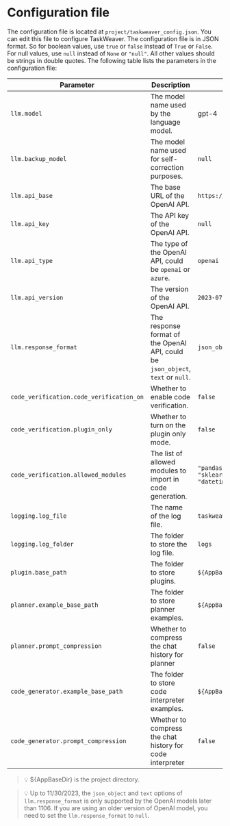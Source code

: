 
# Configuration file
The configuration file is located at `project/taskweaver_config.json`. 
You can edit this file to configure TaskWeaver.
The configuration file is in JSON format. So for boolean values, use `true` or `false` instead of `True` or `False`. 
For null values, use `null` instead of `None` or `"null"`. All other values should be strings in double quotes.
The following table lists the parameters in the configuration file:




| Parameter                                | Description                                                                      | Default Value                                                                          |
|------------------------------------------|----------------------------------------------------------------------------------|----------------------------------------------------------------------------------------|
| `llm.model`                              | The model name used by the language model.                                       | gpt-4                                                                                  |
| `llm.backup_model`                       | The model name used for self-correction purposes.                                | `null`                                                                                 |
| `llm.api_base`                           | The base URL of the OpenAI API.                                                  | `https://api.openai.com`                                                               |
| `llm.api_key`                            | The API key of the OpenAI API.                                                   | `null`                                                                                 |
| `llm.api_type`                           | The type of the OpenAI API, could be `openai` or `azure`.                        | `openai`                                                                               |
| `llm.api_version`                        | The version of the OpenAI API.                                                   | `2023-07-01-preview`                                                                   |
| `llm.response_format`                    | The response format of the OpenAI API, could be `json_object`, `text` or `null`. | `json_object`                                                                          |
| `code_verification.code_verification_on` | Whether to enable code verification.                                             | `false`                                                                                |
| `code_verification.plugin_only`          | Whether to turn on the plugin only mode.                                         | `false`                                                                                |
 | `code_verification.allowed_modules`      | The list of allowed modules to import in code generation.                        | `"pandas", "matplotlib", "numpy", "sklearn", "scipy", "seaborn", "datetime", "typing"` |
| `logging.log_file`                       | The name of the log file.                                                        | `taskweaver.log`                                                                       |
| `logging.log_folder`                     | The folder to store the log file.                                                | `logs`                                                                                 |
| `plugin.base_path`                       | The folder to store plugins.                                                     | `${AppBaseDir}/plugins`                                                                |
| `planner.example_base_path`              | The folder to store planner examples.                                            | `${AppBaseDir}/planner_examples`                                                       |
| `planner.prompt_compression`             | Whether to compress the chat history for planner                                 | `false`                                                                                | 
| `code_generator.example_base_path`       | The folder to store code interpreter examples.                                   | `${AppBaseDir}/codeinterpreter_examples`                                               |
 | `code_generator.prompt_compression`      | Whether to compress the chat history for code interpreter                        | `false`                                                                                |

> 💡 ${AppBaseDir} is the project directory.

> 💡 Up to 11/30/2023, the `json_object` and `text` options of `llm.response_format` is only supported by the OpenAI models later than 1106. If you are using an older version of OpenAI model, you need to set the `llm.response_format` to `null`.
